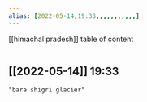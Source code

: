 ```yaml
---
alias: [2022-05-14,19:33,,,,,,,,,,,]
---
```

[[himachal pradesh]]
table of content
```toc
```

[[2022-05-14]] 19:33
- 
```query
"bara shigri glacier"
```